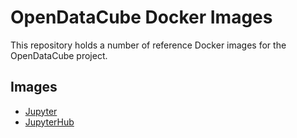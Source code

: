 # OpenDataCube Docker Images
This repository holds a number of reference Docker images for the OpenDataCube project.

## Images

* [Jupyter](jupyter/readme.md)
* [JupyterHub](jupyterhub/readme.md)
